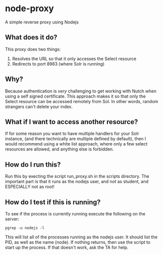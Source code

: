 node-proxy
==========

A simple reverse proxy using Nodejs

What does it do?
----------------

This proxy does two things:

1. Resolves the URL so that it only accesses the Select resource
2. Redirects to port 8983 (where Solr is running)

Why?
----

Because authentication is *very* challenging to get working with Nutch when using a self signed certificate.  This approach makes it so that only the Select resource can be accessed remotely from Sol.  In other words, random strangers can't delete your index.

What if I want to access another resource?
------------------------------------------

If for some reason you want to have multiple handlers for your Solr instance, (and there technically are multiple defined by default), then I would recommend using a white list approach, where only a few select resources are allowed, and anything else is forbidden.

How do I run this?
------------------

Run this by execting the script run_proxy.sh in the scripts directory.  The important part is that it runs as the nodejs user, and not as student, and ESPECIALLY not as root!

How do I test if this is running?
--------------------------------------

To see if the process is currently running execute the following on the server:

    pgrep -u nodejs -l

This will list all of the processes running as the nodejs user.  It should list the PID, as well as the name (node).  If nothing returns, then use the script to start up the process.  If that doesn't work, ask the TA for help.
